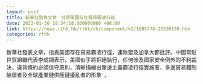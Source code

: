 ```yaml
---
layout: post
title: 新華社發表文章　批評美國存在貿易霸凌行徑
date: 2023-01-30 18:34:18.000000000 +08:00
link: https://news.rthk.hk/rthk/ch/component/k2/1685778-20230130.htm
categories: rthk
---
```


新華社發表文章，指責美國存在貿易霸凌行徑，連歐盟及加拿大都批評。中國常駐世貿組織代表李成鋼表示，美國似乎將拒絕執行，任何涉及國家安全例外的不利裁決，違背條約必須信守原則，清晰描繪出單邊主義霸凌行徑實施者，多邊貿易體制破壞者及全球產業鏈供應鏈擾亂者的形象  。
